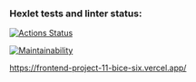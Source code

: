 ### Hexlet tests and linter status:
[![Actions Status](https://github.com/AlexanderPolovykh/frontend-project-11/workflows/hexlet-check/badge.svg)](https://github.com/AlexanderPolovykh/frontend-project-11/actions)

[![Maintainability](https://api.codeclimate.com/v1/badges/5e6a6e904234737bae61/maintainability)](https://codeclimate.com/github/AlexanderPolovykh/frontend-project-11/maintainability)

https://frontend-project-11-bice-six.vercel.app/
